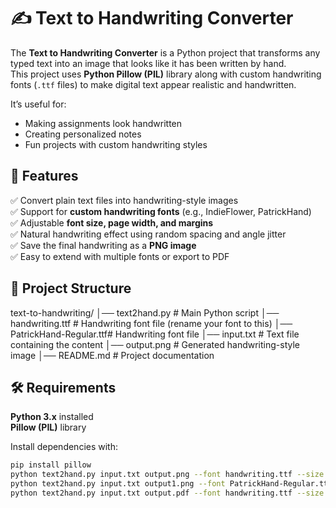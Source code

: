 # ✍️ Text to Handwriting Converter  

The **Text to Handwriting Converter** is a Python project that transforms any typed text into an image that looks like it has been written by hand.  
This project uses **Python Pillow (PIL)** library along with custom handwriting fonts (`.ttf` files) to make digital text appear realistic and handwritten.  

It’s useful for:
- Making assignments look handwritten
- Creating personalized notes
- Fun projects with custom handwriting styles

## 🚀 Features

✅ Convert plain text files into handwriting-style images  
✅ Support for **custom handwriting fonts** (e.g., IndieFlower, PatrickHand)  
✅ Adjustable **font size, page width, and margins**  
✅ Natural handwriting effect using random spacing and angle jitter  
✅ Save the final handwriting as a **PNG image**  
✅ Easy to extend with multiple fonts or export to PDF  

## 📂 Project Structure
text-to-handwriting/
│── text2hand.py # Main Python script
│── handwriting.ttf # Handwriting font file (rename your font to this)
│── PatrickHand-Regular.ttf# Handwriting font file
│── input.txt # Text file containing the content
│── output.png # Generated handwriting-style image
│── README.md # Project documentation

## 🛠️ Requirements

 **Python 3.x** installed  
 **Pillow (PIL)** library  

Install dependencies with:
```bash
pip install pillow
python text2hand.py input.txt output.png --font handwriting.ttf --size 48
python text2hand.py input.txt output1.png --font PatrickHand-Regular.ttf --size 48
python text2hand.py input.txt output.pdf --font handwriting.ttf --size 48  #if you want to create pdf


